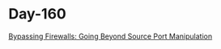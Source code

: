 # Day-160 

[Bypassing Firewalls: Going Beyond Source Port Manipulation ](https://payatu.com/blog/source-port-manipulation/)
